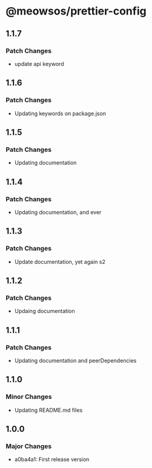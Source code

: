 # @meowsos/prettier-config

## 1.1.7

### Patch Changes

- update api keyword

## 1.1.6

### Patch Changes

- Updating keywords on package.json

## 1.1.5

### Patch Changes

- Updating documentation

## 1.1.4

### Patch Changes

- Updating documentation, and ever

## 1.1.3

### Patch Changes

- Update documentation, yet again s2

## 1.1.2

### Patch Changes

- Updaing documentation

## 1.1.1

### Patch Changes

- Updating documentation and peerDependencies

## 1.1.0

### Minor Changes

- Updating README.md files

## 1.0.0

### Major Changes

- a0ba4a1: First release version
